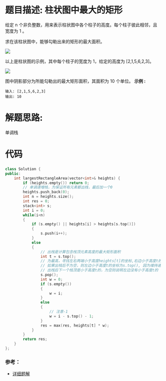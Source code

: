# 题目描述:  柱状图中最大的矩形

给定 n 个非负整数，用来表示柱状图中各个柱子的高度。每个柱子彼此相邻，且宽度为 1 。

求在该柱状图中，能够勾勒出来的矩形的最大面积。


![](https://assets.leetcode-cn.com/aliyun-lc-upload/uploads/2018/10/12/histogram.png)

以上是柱状图的示例，其中每个柱子的宽度为 1，给定的高度为 [2,1,5,6,2,3]。

![](https://assets.leetcode-cn.com/aliyun-lc-upload/uploads/2018/10/12/histogram_area.png)

图中阴影部分为所能勾勒出的最大矩形面积，其面积为 10 个单位。
**示例 :**
```
输入: [2,1,5,6,2,3]
输出: 10
```
# 解题思路:
  单调栈
  
# 代码

###  
```c++
class Solution {
public:
    int largestRectangleArea(vector<int>& heights) {
        if (heights.empty()) return 0;
        // 单调递增栈，为保证所有元素都出栈，最后加一个0
        heights.push_back(0);
        int n = heights.size();
        int res = 0;
        stack<int> s;
        int i = 0;
        while(i<n)
        {
            if (s.empty() || heights[i] > heights[s.top()])
            {
                s.push(i++);
            }
            else
            {
                // 出栈是计算包含栈顶元素高度的最大矩形面积
                int t = s.top();  
                // 为最高，寻找左右两端小于高度heights[t]的坐标,右边小于高度t的坐标为i，
                // 如果出栈后不为空，则左边小于高度t的坐标为s.top(), 因为维持递增序列，
                // 出栈后下一个栈顶是小于高度t的，为空则说明左边没有小于高度t的
                s.pop();
                int w = 0;
                if (s.empty())
                {
                    w = i;
                }
                else
                {
                    // 注意-1
                    w = i - s.top() - 1;
                }
                res = max(res, heights[t] * w);
            }
        }
        return res;
    }
};
```
### 参考：
   - [详细题解](https://blog.csdn.net/Zolewit/article/details/88863970)
